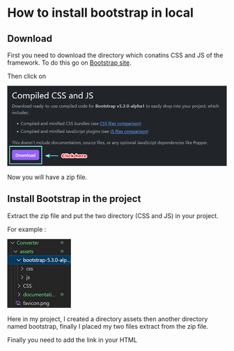 # How to install bootstrap in local
## Download

First you need to download the directory which conatins CSS and JS of the framework. 
To do this go on [Bootstrap site](https://getbootstrap.com/docs/5.3/getting-started/download/ "link to download").

Then click on

![Where I click to download Bootstrap](../assets/documentations/install_bootstrap/link_to_download.png)

Now you will have a zip file. 

## Install Bootstrap in the project

Extract the zip file and put the two directory (CSS and JS) in your project. 

For example : 

![Ceci est un exemple d’image](../assets/documentations/install_bootstrap/extract_files.png)

Here in my project, I created a directory assets then another directory named bootstrap, finally I placed my two files extract from the zip file.

Finally you need to add the link in your HTML 